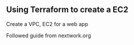 ## Using Terraform to create a EC2

Create a VPC, EC2 for a web app

Followed guide from nextwork.org